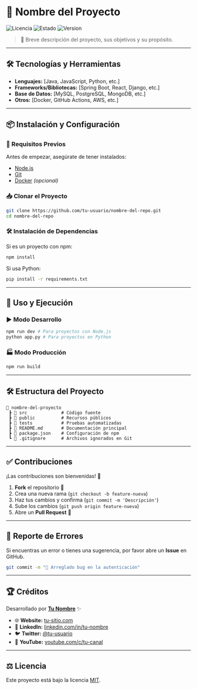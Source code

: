 # 📌 Nombre del Proyecto

![Licencia](https://img.shields.io/badge/Licencia-MIT-blue.svg)
![Estado](https://img.shields.io/badge/Estado-En%20Desarrollo-yellow.svg)
![Version](https://img.shields.io/badge/Versi%C3%B3n-1.0-green.svg)

> 📖 Breve descripción del proyecto, sus objetivos y su propósito.

---

## 🛠️ Tecnologías y Herramientas

- **Lenguajes:** [Java, JavaScript, Python, etc.]
- **Frameworks/Bibliotecas:** [Spring Boot, React, Django, etc.]
- **Base de Datos:** [MySQL, PostgreSQL, MongoDB, etc.]
- **Otros:** [Docker, GitHub Actions, AWS, etc.]

---

## 📦 Instalación y Configuración

### 🔽 Requisitos Previos

Antes de empezar, asegúrate de tener instalados:
- [Node.js](https://nodejs.org/)
- [Git](https://git-scm.com/)
- [Docker](https://www.docker.com/) _(opcional)_

### 📥 Clonar el Proyecto
```bash
git clone https://github.com/tu-usuario/nombre-del-repo.git
cd nombre-del-repo
```

### 🛠️ Instalación de Dependencias
Si es un proyecto con npm:
```bash
npm install
```
Si usa Python:
```bash
pip install -r requirements.txt
```

---

## 🚀 Uso y Ejecución

### ▶️ Modo Desarrollo
```bash
npm run dev # Para proyectos con Node.js
python app.py # Para proyectos en Python
```

### 🏭 Modo Producción
```bash
npm run build
```

---

## 🛠️ Estructura del Proyecto

```
📂 nombre-del-proyecto
 ┣ 📂 src             # Código fuente
 ┣ 📂 public          # Recursos públicos
 ┣ 📂 tests           # Pruebas automatizadas
 ┣ 📄 README.md       # Documentación principal
 ┣ 📄 package.json    # Configuración de npm
 ┗ 📄 .gitignore      # Archivos ignorados en Git
```

---

## ✅ Contribuciones

¡Las contribuciones son bienvenidas! 🎉

1. **Fork** el repositorio 🍴
2. Crea una nueva rama (`git checkout -b feature-nueva`)
3. Haz tus cambios y confirma (`git commit -m 'Descripción'`)
4. Sube los cambios (`git push origin feature-nueva`)
5. Abre un **Pull Request** 🚀

---

## 🐞 Reporte de Errores

Si encuentras un error o tienes una sugerencia, por favor abre un **Issue** en GitHub.

```bash
git commit -m "🐛 Arreglado bug en la autenticación"
```

---

## 🏆 Créditos

Desarrollado por **[Tu Nombre](https://linkedin.com/in/tu-nombre)** ✨

- 🌐 **Website:** [tu-sitio.com](https://tu-sitio.com)
- 💼 **LinkedIn:** [linkedin.com/in/tu-nombre](https://linkedin.com/in/tu-nombre)
- 🐦 **Twitter:** [@tu-usuario](https://twitter.com/tu-usuario)
- 🎥 **YouTube:** [youtube.com/c/tu-canal](https://youtube.com/c/tu-canal)

---

## ⚖️ Licencia

Este proyecto está bajo la licencia [MIT](https://opensource.org/licenses/MIT).
